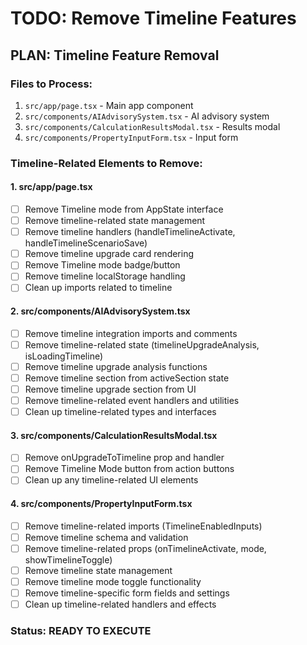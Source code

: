 # TODO: Remove Timeline Features

## PLAN: Timeline Feature Removal

### Files to Process:
1. `src/app/page.tsx` - Main app component
2. `src/components/AIAdvisorySystem.tsx` - AI advisory system
3. `src/components/CalculationResultsModal.tsx` - Results modal
4. `src/components/PropertyInputForm.tsx` - Input form

### Timeline-Related Elements to Remove:

#### 1. src/app/page.tsx
- [ ] Remove Timeline mode from AppState interface
- [ ] Remove timeline-related state management
- [ ] Remove timeline handlers (handleTimelineActivate, handleTimelineScenarioSave)
- [ ] Remove timeline upgrade card rendering
- [ ] Remove Timeline mode badge/button
- [ ] Remove timeline localStorage handling
- [ ] Clean up imports related to timeline

#### 2. src/components/AIAdvisorySystem.tsx
- [ ] Remove timeline integration imports and comments
- [ ] Remove timeline-related state (timelineUpgradeAnalysis, isLoadingTimeline)
- [ ] Remove timeline upgrade analysis functions
- [ ] Remove timeline section from activeSection state
- [ ] Remove timeline upgrade section from UI
- [ ] Remove timeline-related event handlers and utilities
- [ ] Clean up timeline-related types and interfaces

#### 3. src/components/CalculationResultsModal.tsx
- [ ] Remove onUpgradeToTimeline prop and handler
- [ ] Remove Timeline Mode button from action buttons
- [ ] Clean up any timeline-related UI elements

#### 4. src/components/PropertyInputForm.tsx
- [ ] Remove timeline-related imports (TimelineEnabledInputs)
- [ ] Remove timeline schema and validation
- [ ] Remove timeline-related props (onTimelineActivate, mode, showTimelineToggle)
- [ ] Remove timeline state management
- [ ] Remove timeline mode toggle functionality
- [ ] Remove timeline-specific form fields and settings
- [ ] Clean up timeline-related handlers and effects

### Status: READY TO EXECUTE